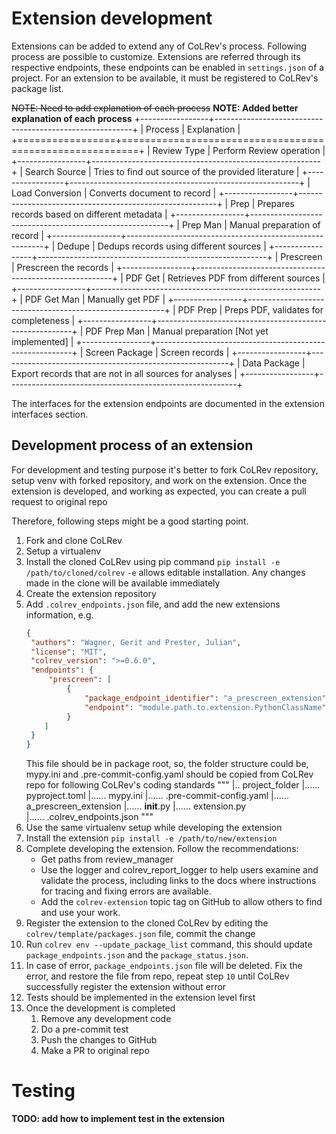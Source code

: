 # Extension development

Extensions can be added to extend any of CoLRev's process. Following process are possible to customize. Extensions
are referred through its respective endpoints, these endpoints can be enabled in `settings.json` of a project. 
For an extension to be available, it must be registered to CoLRev's package list. 

~~NOTE: Need to add explanation of each process~~
__NOTE: Added better explanation of each process__
+-----------------+---------------------------------------------------------+
| Process         | Explanation                                             |
+=================+=========================================================+
| Review Type     | Perform Review operation                                |
+-----------------+---------------------------------------------------------+
| Search Source   | Tries to find out source of the provided literature     |
+-----------------+---------------------------------------------------------+
| Load Conversion | Converts document to record                             |
+-----------------+---------------------------------------------------------+
| Prep            | Prepares records based on different metadata            |
+-----------------+---------------------------------------------------------+
| Prep Man        | Manual preparation of record                            |
+-----------------+---------------------------------------------------------+
| Dedupe          | Dedups records using different sources                   |
+-----------------+---------------------------------------------------------+
| Prescreen       | Prescreen the records                                   |
+-----------------+---------------------------------------------------------+
| PDF Get         | Retrieves PDF from different sources                    |
+-----------------+---------------------------------------------------------+
| PDF Get Man     | Manually get PDF                                        |
+-----------------+---------------------------------------------------------+
| PDF Prep        | Preps PDF, validates for completeness                   |
+-----------------+---------------------------------------------------------+
| PDF Prep Man    | Manual preparation [Not yet implemented]                |
+-----------------+---------------------------------------------------------+
| Screen Package  | Screen records                                          |
+-----------------+---------------------------------------------------------+
| Data Package    | Export records that are not in all sources for analyses |
+-----------------+---------------------------------------------------------+

The interfaces for the extension endpoints are documented in the extension interfaces section.

## Development process of an extension

For development and testing purpose it's better to fork CoLRev repository, setup venv with forked repository, and work
on the extension. Once the extension is developed, and working as expected, you can create a pull request to original
repo

Therefore, following steps might be a good starting point.

1. Fork and clone CoLRev
2. Setup a virtualenv
3. Install the cloned CoLRev using pip command 
   ```pip install -e /path/to/cloned/colrev```
   `-e` allows editable installation. Any changes made in the clone will be available immediately
4. Create the extension repository
5. Add `.colrev_endpoints.json` file, and add the new extensions information, e.g.
   ```json
   {
    "authors": "Wagner, Gerit and Prester, Julian",
    "license": "MIT",
    "colrev_version": ">=0.6.0",
    "endpoints": {
        "prescreen": [
            {
                "package_endpoint_identifier": "a_prescreen_extension",
                "endpoint": "module.path.to.extension.PythonClassName"
            }
       ]
    }
   }
   ```
   This file should be in package root, so, the folder structure could be, mypy.ini and .pre-commit-config.yaml should
   be copied from CoLRev repo for following CoLRev's coding standards
   """
   |.. project_folder
   |...... pyproject.toml
   |...... mypy.ini
   |...... .pre-commit-config.yaml
   |...... a_prescreen_extension
   |......   __init__.py
   |......   extension.py  
   |......   .colrev_endpoints.json
  """
6. Use the same virtualenv setup while developing the extension
7. Install the extension ```pip install -e /path/to/new/extension```
8. Complete developing the extension. Follow the recommendations:
   * Get paths from review_manager
   * Use the logger and colrev_report_logger to help users examine and validate the process, including links to the docs
     where instructions for tracing and fixing errors are available.
   * Add the `colrev-extension` topic tag on GitHub to allow others to find and use your work.
9. Register the extension to the cloned CoLRev by editing the `colrev/template/packages.json` file, commit the change
10. Run `colrev env --update_package_list` command, this should update `package_endpoints.json` and
   the `package_status.json`. 
11. In case of error, `package_endpoints.json` file will be deleted. Fix the error, and
   restore the file from repo, repeat step `10` until CoLRev successfully register the extension without error
12. Tests should be implemented in the extension level first
13. Once the development is completed
    1. Remove any development code
    2. Do a pre-commit test
    3. Push the changes to GitHub 
    4. Make a PR to original repo


# Testing
__TODO: add how to implement test in the extension__